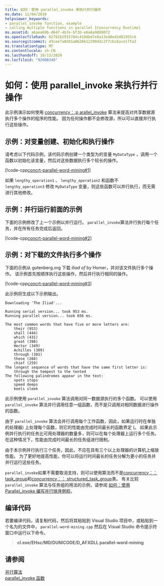 ```yaml
---
title: 如何：使用 parallel_invoke 来执行并行操作
ms.date: 11/04/2016
helpviewer_keywords:
- parallel_invoke function, example
- calling multiple functions in parallel [Concurrency Runtime]
ms.assetid: a6aea69b-d647-4b7e-bf3b-e6a6a9880072
ms.openlocfilehash: 62781b2915704c4104bd7e8a13e48e43d81955c6
ms.sourcegitcommit: 43cee7a0d41a062661229043c2f7cbc6ace17fa3
ms.translationtype: MT
ms.contentlocale: zh-CN
ms.lasthandoff: 10/13/2020
ms.locfileid: "92008340"
---
```

# <a name="how-to-use-parallel_invoke-to-execute-parallel-operations"></a>如何：使用 parallel_invoke 来执行并行操作

此示例演示如何使用 [concurrency：:p arallel_invoke](reference/concurrency-namespace-functions.md#parallel_invoke) 算法来提高对共享数据源执行多个操作的程序的性能。 因为任何操作都不会修改源，所以可以直接并行执行这些操作。

## <a name="example-create-initialize-and-perform-operations-on-a-variable"></a>示例：对变量创建、初始化和执行操作

请考虑以下代码示例，该代码示例创建一个类型为的变量 `MyDataType` ，调用一个函数以初始化该变量，然后对这些数据执行多个较长的操作。

[!code-cpp[concrt-parallel-word-mining#1](../../parallel/concrt/codesnippet/cpp/how-to-use-parallel-invoke-to-execute-parallel-operations_1.cpp)]

如果 `lengthy_operation1` 、 `lengthy_operation2` 和函数不 `lengthy_operation3` 修改 `MyDataType` 变量，则这些函数可以并行执行，而无需进行其他修改。

## <a name="example-run-previous-example-in-parallel"></a>示例：并行运行前面的示例

下面的示例修改了上一个示例以并行运行。 `parallel_invoke`算法并行执行每个任务，并在所有任务完成后返回。

[!code-cpp[concrt-parallel-word-mining#2](../../parallel/concrt/codesnippet/cpp/how-to-use-parallel-invoke-to-execute-parallel-operations_2.cpp)]

## <a name="example-perform-multiple-operations-on-a-downloaded-file"></a>示例：对下载的文件执行多个操作

下面的示例从 gutenberg.org 下载 *iliad of* by Homer，并对该文件执行多个操作。 该示例首先按顺序执行这些操作，然后并行执行相同的操作。

[!code-cpp[concrt-parallel-word-mining#3](../../parallel/concrt/codesnippet/cpp/how-to-use-parallel-invoke-to-execute-parallel-operations_3.cpp)]

此示例将生成以下示例输出。

```Output
Downloading 'The Iliad'...

Running serial version... took 953 ms.
Running parallel version... took 656 ms.

The most common words that have five or more letters are:
    their (953)
    shall (444)
    which (431)
    great (398)
    Hector (349)
    Achilles (309)
    through (301)
    these (268)
    chief (259)
The longest sequence of words that have the same first letter is:
    through the tempest to the tented
The following palindromes appear in the text:
    spots stops
    speed deeps
    keels sleek
```

此示例使用 `parallel_invoke` 算法调用对同一数据源执行的多个函数。 可以使用 `parallel_invoke` 算法并行调用任意一组函数，而不是只调用对相同数据进行操作的函数。

由于 `parallel_invoke` 算法会并行调用每个工作函数，因此，如果运行时在单独的处理器) 上处理每个函数，则它的性能由完成时间最长的函数界定 (。 如果此示例并行执行的任务比可用处理器的数量多，则可以在每个处理器上运行多个任务。 在这种情况下，性能由完成时间最长的任务组进行限制。

由于本示例并行执行三个任务，因此，不应在具有三个以上处理器的计算机上缩放性能。 为了更好地提高性能，你可以将运行时间最长的任务分解为更小的任务并并行运行这些任务。

`parallel_invoke`如果不需要取消支持，则可以使用算法而不是[concurrency：： task_group](reference/task-group-class.md)和[concurrency：： structured_task_group](../../parallel/concrt/reference/structured-task-group-class.md)类。 有关比较 `parallel_invoke` 算法与任务组的用法的示例，请参阅 [如何：使用 Parallel_invoke 编写并行排序例程](../../parallel/concrt/how-to-use-parallel-invoke-to-write-a-parallel-sort-routine.md)。

## <a name="compiling-the-code"></a>编译代码

若要编译代码，请复制代码，然后将其粘贴到 Visual Studio 项目中，或粘贴到一个名为的文件中， `parallel-word-mining.cpp` 然后在 Visual Studio 命令提示符窗口中运行以下命令。

> **cl.exe/EHsc/MD/DUNICODE/D_AFXDLL parallel-word-mining**

## <a name="see-also"></a>请参阅

[并行算法](../../parallel/concrt/parallel-algorithms.md)<br/>
[parallel_invoke 函数](reference/concurrency-namespace-functions.md#parallel_invoke)
